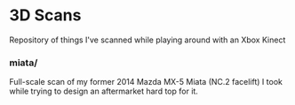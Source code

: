 # 3D Scans
Repository of things I've scanned while playing around with an Xbox Kinect

### miata/
Full-scale scan of my former 2014 Mazda MX-5 Miata (NC.2 facelift) I took while trying to design an aftermarket hard top for it.
